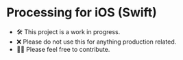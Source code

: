 # Processing for iOS (Swift)

- 🛠 This project is a work in progress.
- ❌ Please do not use this for anything production related.
- 👩‍💻 Please feel free to contribute.
